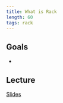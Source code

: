 ```yaml
---
title: What is Rack
length: 60
tags: rack
---
```


## Goals

* 

## Lecture

[Slides](https://www.dropbox.com/s/yanipg4rfznemcj/what_is_rack.key?dl=0)